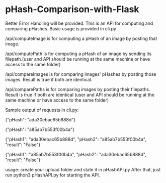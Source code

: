 # pHash-Comparison-with-Flask
Better Error Handling will be provided.
This is an API for computing and comparing pHashes. Basic usage is provided in cli.py

/api/computeImage is for computing a pHash of an image by posting that image.

/api/computePath is for computing a pHash of an image by sending its filepath.(user and API should be running at the same machine or have access to the same folder)

/api/compareImages is for comparing images' pHashes by posting those images. Result is true if both are identical.

/api/comparePaths is for comparing images by posting their filepaths. Result is true if both are identical (user and API should be running at the same machine or have access to the same folder)

Sample output of requests in cli.py:

{"pHash": "ada30ebac65b888d"}

{"pHash": "a85ab7b553f00b4a"}

{"pHash1": "ada30ebac65b888d", "pHash2": "a85ab7b553f00b4a", "result": "False"}

{"pHash1": "a85ab7b553f00b4a", "pHash2": "ada30ebac65b888d", "result": "False"}

usage:
create your upload folder and state it in pHashAPI.py
After that, just run python3 pHashAPI.py for starting the API.
